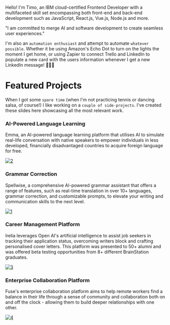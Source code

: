 Hello! I'm Timo, an IBM cloud-certified Frontend Developer with a multifaceted skill set encompassing both front-end and back-end development such as JavaScript, React.js, Vue.js, Node.js and more.

"I am committed to merge AI and software development to create seamless user experiences."

I'm also an `automation enthusiast` and attempt to automate `whatever possible`. Whether it be using Amazon's Echo Dot to turn on the lights the moment I get home, or using Zapier to connect Trello and LinkedIn to populate a new card with the users information whenever I get a new LinkedIn message! 👨🏻‍💻


# Featured Projects

When I got some `spare time` (when I'm not practicing tennis or dancing salsa, of course!) I like working on a `couple of side-projects`. I've created these slides here showcasing all the most relevant work.




### AI-Powered Language Learning

Emma, an AI-powered language learning platform that utilises AI to simulate real-life conversation with native speakers to empower individuals in less developed, financially disadvantaged countries to acquire foreign language for free.

[![2](https://user-images.githubusercontent.com/107037151/224266862-44268511-0ed0-435c-9745-ade80ca4f66e.jpg)](https://emma-language-learning.herokuapp.com/)




### Grammar Correction

Spellwise, a comprehensive AI-powered grammar assistant that offers a range of features, such as real-time translation in over 10+ languages, grammar correction, and customizable prompts, to elevate your writing and communication skills to the next level.

[![1](https://user-images.githubusercontent.com/107037151/224266858-0562e1af-3a9a-4601-9b43-5a8f9ca7e218.jpg)](https://spellwise-grammar-checker.herokuapp.com/)




### Career Management Platform

Irelia leverages Open AI's artificial intelligence to assist job seekers in tracking their application status, overcoming writers block and crafting personalised cover letters. This platform was presented to 50+ alumni and was offered beta testing opportunities from 8+ different BrainStation graduates.

[![3](https://user-images.githubusercontent.com/107037151/224266867-e77f825c-f79a-43d5-bbc3-f8c6729632b8.jpg)](https://irelia-career-management.herokuapp.com/)




### Enterprise Collaboration Platform

Fuse's enterprise collaboration platform aims to help remote workers find a balance in their life through a sense of community and collaboration both on and off the clock - allowing them to build deeper relationships with one other.

[![4](https://user-images.githubusercontent.com/107037151/224266869-2409122f-6071-4ae2-b786-75777b2c5264.jpg)](https://fuse-remote-collaboration.herokuapp.com/)



